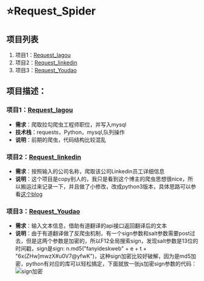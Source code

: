 # ⭐Request_Spider
## 项目列表
1. 项目1：[Request_lagou](https://github.com/Mrrrrr10/Request_Spider/blob/master/Lagou_Spider/Lagou_Spider.py)
2. 项目2：[Request_linkedin](https://github.com/Mrrrrr10/Request_Spider/blob/master/Linkedin_Spider/Linkedin_Spider.py)
3. 项目3：[Request_Youdao](https://github.com/Mrrrrr10/Request_Spider/blob/master/Youdao_spider/Youdao_Spider.py)


## 项目描述：
### 项目1：[Request_lagou](https://github.com/Mrrrrr10/Request_Spider/blob/master/Lagou_Spider/Lagou_Spider.py)
* **需求**：爬取拉勾爬虫工程师职位，并写入mysql
* **技术栈**：requests，Python，mysql,队列操作
* **说明**：前期的爬虫，代码结构比较混乱

### 项目2：[Request_linkedin](https://github.com/Mrrrrr10/Request_Spider/blob/master/Linkedin_Spider/Linkedin_Spider.py)
* **需求**：按照输入的公司名称，爬取该公司Linkedin员工详细信息
* **说明**：这个项目是copy别人的，我只是看到这个博主的爬虫思想很nice，所以搬运过来记录一下，并且做了小修改，改成python3版本，具体思路可以参看[这个blog](https://blog.csdn.net/Bone_ACE/article/details/71055153)

### 项目3：[Request_Youdao](https://github.com/Mrrrrr10/Request_Spider/blob/master/Youdao_spider/Youdao_Spider.py)
* **需求**：输入文本信息，借助有道翻译的api接口返回翻译后的文本
* **说明**：由于有道翻译做了反爬虫机制，有一个sign参数和salt参数需要post过去，但是这两个参数是加密的，所以F12全局搜索sign，发现salt参数是13位的时间戳，sign是sign: n.md5("fanyideskweb" + e + t + "6x(ZHw]mwzX#u0V7@yfwK")，这种sign加密比较好破解，因为是md5加密，python有对应的库可以轻松搞定，下面就放一张js加密sign参数的代码：![sign加密](https://github.com/Mrrrrr10/Request_Spider/blob/master/Youdao_spider/sign.png)
